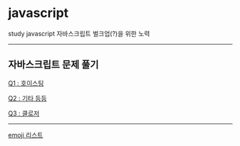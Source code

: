# **javascript**
study javascript
자바스크립트 벌크업(?)을 위한 노력

---

## **자바스크립트 문제 풀기**

[Q1 : 호이스팅](/questions/Q1.md)

[Q2 : 기타 등등](/questions/Q2.md)

[Q3 : 클로저](/questions/Q3.md)

---
[emoji 리스트](https://itinerant.tistory.com/60)